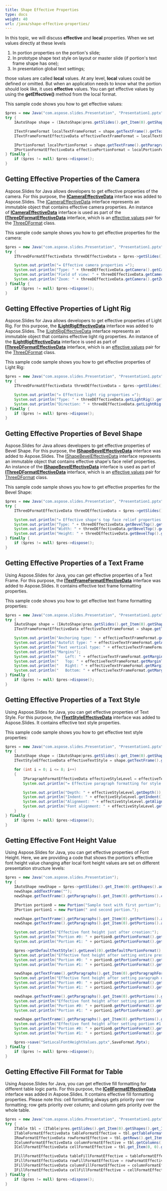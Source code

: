 ```yaml
---
title: Shape Effective Properties
type: docs
weight: 40
url: /java/shape-effective-properties/
---
```


In this topic, we will discuss **effective** and **local** properties. When we set values directly at these levels

1. In portion properties on the portion's slide;
1. In prototype shape text style on layout or master slide (if portion's text frame shape has one);
1. In presentation global text settings;

those values are called **local** values. At any level, **local** values could be defined or omitted. But when an application needs to know what the portion should look like, it uses **effective** values. You can get effective values by using the **getEffective()** method from the local format.

This sample code shows you how to get effective values:

```java
$pres = new Java("com.aspose.slides.Presentation", "Presentation1.pptx");
try {
    IAutoShape shape = (IAutoShape)pres.getSlides().get_Item(0).getShapes().get_Item(0);

    ITextFrameFormat localTextFrameFormat = shape.getTextFrame().getTextFrameFormat();
    ITextFrameFormatEffectiveData effectiveTextFrameFormat = localTextFrameFormat.getEffective();

    IPortionFormat localPortionFormat = shape.getTextFrame().getParagraphs().get_Item(0).getPortions().get_Item(0).getPortionFormat();
    IPortionFormatEffectiveData effectivePortionFormat = localPortionFormat.getEffective();
} finally {
    if ($pres != null) $pres->dispose();
}
```

## **Getting Effective Properties of the Camera**
Aspose.Slides for Java allows developers to get effective properties of the camera. For this purpose, the [**ICameraEffectiveData**](https://apireference.aspose.com/slides/java/com.aspose.slides/ICameraEffectiveData) interface was added to Aspose.Slides. The [ICameraEffectiveData](https://apireference.aspose.com/slides/java/com.aspose.slides/ICameraEffectiveData) interface represents an immutable object that contains effective camera properties. An instance of [**ICameraEffectiveData**](https://apireference.aspose.com/slides/java/com.aspose.slides/ICameraEffectiveData) interface is used as part of the [**IThreeDFormatEffectiveData**](https://apireference.aspose.com/slides/java/com.aspose.slides/IThreeDFormatEffectiveData) interface, which is an [effective values](https://apireference.aspose.com/slides/java/com.aspose.slides/ThreeDFormat#getEffective--) pair for the [ThreeDFormat](https://apireference.aspose.com/slides/java/com.aspose.slides/ThreeDFormat) class.

This sample code sample shows you how to get effective properties for the camera:

```java
$pres = new Java("com.aspose.slides.Presentation", "Presentation1.pptx");
try {
    IThreeDFormatEffectiveData threeDEffectiveData = $pres->getSlides().get_Item(0).getShapes().get_Item(0).getThreeDFormat().getEffective();

    System.out.println("= Effective camera properties =");
    System.out.println("Type: " + threeDEffectiveData.getCamera().getCameraType());
    System.out.println("Field of view: " + threeDEffectiveData.getCamera().getFieldOfViewAngle());
    System.out.println("Zoom: " + threeDEffectiveData.getCamera().getZoom());
} finally {
    if ($pres != null) $pres->dispose();
}
```

## **Getting Effective Properties of Light Rig**
Aspose.Slides for Java allows developers to get effective properties of Light Rig. For this purpose, the [**ILightRigEffectiveData**](https://apireference.aspose.com/slides/java/com.aspose.slides/ILightRigEffectiveData) interface was added to Aspose.Slides. The [ILightRigEffectiveData](https://apireference.aspose.com/slides/java/com.aspose.slides/ILightRigEffectiveData) interface represents an immutable object that contains effective light rig properties. An instance of the [**ILightRigEffectiveData**](https://apireference.aspose.com/slides/java/com.aspose.slides/ILightRigEffectiveData) interface is used as part of [**IThreeDFormatEffectiveData**](https://apireference.aspose.com/slides/java/com.aspose.slides/IThreeDFormatEffectiveData) interface, which is an [effective values](https://apireference.aspose.com/slides/java/com.aspose.slides/ThreeDFormat#getEffective--) pair for the [ThreeDFormat](https://apireference.aspose.com/slides/java/com.aspose.slides/ThreeDFormat) class.

This sample code sample shows you how to get effective properties of Light Rig:

```java
$pres = new Java("com.aspose.slides.Presentation", "Presentation1.pptx");
try {
    IThreeDFormatEffectiveData threeDEffectiveData = $pres->getSlides().get_Item(0).getShapes().get_Item(0).getThreeDFormat().getEffective();

    System.out.println("= Effective light rig properties =");
    System.out.println("Type: " + threeDEffectiveData.getLightRig().getLightType());
    System.out.println("Direction: " + threeDEffectiveData.getLightRig().getDirection());
} finally {
    if ($pres != null) $pres->dispose();
}
```

## **Getting Effective Properties of Bevel Shape**
Aspose.Slides for Java allows developers to get effective properties of Bevel Shape. For this purpose, the [**IShapeBevelEffectiveData**](https://apireference.aspose.com/slides/java/com.aspose.slides/IShapeBevelEffectiveData) interface was added to Aspose.Slides. The [IShapeBevelEffectiveData](https://apireference.aspose.com/slides/java/com.aspose.slides/IShapeBevelEffectiveData) interface represents an immutable object that contains effective shape's face relief properties. An instance of the [**IShapeBevelEffectiveData**](https://apireference.aspose.com/slides/java/com.aspose.slides/IShapeBevelEffectiveData) interface is used as part of [**IThreeDFormatEffectiveData**]([**IShapeBevelEffectiveData**](https://apireference.aspose.com/slides/java/com.aspose.slides/IShapeBevelEffectiveData)) interface, which is an [effective values](https://apireference.aspose.com/slides/java/com.aspose.slides/ThreeDFormat#getEffective--) pair for [ThreeDFormat](https://apireference.aspose.com/slides/java/com.aspose.slides/ThreeDFormat) class.

This sample code sample shows you how to get effective properties for the Bevel Shape:

```java
$pres = new Java("com.aspose.slides.Presentation", "Presentation1.pptx");
try {
    IThreeDFormatEffectiveData threeDEffectiveData = $pres->getSlides().get_Item(0).getShapes().get_Item(0).getThreeDFormat().getEffective();

    System.out.println("= Effective shape's top face relief properties =");
    System.out.println("Type: " + threeDEffectiveData.getBevelTop().getBevelType());
    System.out.println("Width: " + threeDEffectiveData.getBevelTop().getWidth());
    System.out.println("Height: " + threeDEffectiveData.getBevelTop().getHeight());
} finally {
    if ($pres != null) $pres->dispose();
}
```

## **Getting Effective Properties of a Text Frame**
Using Aspose.Slides for Java, you can get effective properties of a Text Frame. For this purpose, the [**ITextFrameFormatEffectiveData**](https://apireference.aspose.com/slides/java/com.aspose.slides/ITextFrameFormatEffectiveData) interface was added to Aspose.Slides. It contains effective text frame formatting properties. 

This sample code shows you how to get effective text frame formatting properties:

```java
$pres = new Java("com.aspose.slides.Presentation", "Presentation1.pptx");
try {
    IAutoShape shape = (IAutoShape)pres.getSlides().get_Item(0).getShapes().get_Item(0);
    ITextFrameFormatEffectiveData effectiveTextFrameFormat = shape.getTextFrame().getTextFrameFormat().getEffective();

    System.out.println("Anchoring type: " + effectiveTextFrameFormat.getAnchoringType());
    System.out.println("Autofit type: " + effectiveTextFrameFormat.getAutofitType());
    System.out.println("Text vertical type: " + effectiveTextFrameFormat.getTextVerticalType());
    System.out.println("Margins");
    System.out.println("   Left: " + effectiveTextFrameFormat.getMarginLeft());
    System.out.println("   Top: " + effectiveTextFrameFormat.getMarginTop());
    System.out.println("   Right: " + effectiveTextFrameFormat.getMarginRight());
    System.out.println("   Bottom: " + effectiveTextFrameFormat.getMarginBottom());
} finally {
    if ($pres != null) $pres->dispose();
}
```

## **Getting Effective Properties of a Text Style**
Using Aspose.Slides for Java, you can get effective properties of Text Style. For this purpose, the [**ITextStyleEffectiveData**](https://apireference.aspose.com/slides/java/com.aspose.slides/ITextStyleEffectiveData) interface was added to Aspose.Slides. It contains effective text style properties. 

This sample code sample shows you how to get effective text style properties:

```java
$pres = new Java("com.aspose.slides.Presentation", "Presentation1.pptx");
try {
    IAutoShape shape = (IAutoShape)pres.getSlides().get_Item(0).getShapes().get_Item(0);
    ITextStyleEffectiveData effectiveTextStyle = shape.getTextFrame().getTextFrameFormat().getTextStyle().getEffective();

    for (int i = 0; i <= 8; i++)
    {
        IParagraphFormatEffectiveData effectiveStyleLevel = effectiveTextStyle.getLevel(i);
        System.out.println("= Effective paragraph formatting for style level #" + i + " =");

        System.out.println("Depth: " + effectiveStyleLevel.getDepth());
        System.out.println("Indent: " + effectiveStyleLevel.getIndent());
        System.out.println("Alignment: " + effectiveStyleLevel.getAlignment());
        System.out.println("Font alignment: " + effectiveStyleLevel.getFontAlignment());
    }
} finally {
    if ($pres != null) $pres->dispose();
}
```

## **Getting Effective Font Height Value**
Using Aspose.Slides for Java, you can get effective properties of Font Height. Here, we are providing a code that shows the portion's effective font height value changing after local font height values are set on different presentation structure levels:

```java
$pres = new Java("com.aspose.slides.Presentation");
try {
    IAutoShape newShape = $pres->getSlides().get_Item(0).getShapes().addAutoShape(ShapeType.Rectangle, 100, 100, 400, 75, false);
    newShape.addTextFrame("");
    newShape.getTextFrame().getParagraphs().get_Item(0).getPortions().clear();

    IPortion portion0 = new Portion("Sample text with first portion");
    IPortion portion1 = new Portion(" and second portion.");

    newShape.getTextFrame().getParagraphs().get_Item(0).getPortions().add(portion0);
    newShape.getTextFrame().getParagraphs().get_Item(0).getPortions().add(portion1);

    System.out.println("Effective font height just after creation:");
    System.out.println("Portion #0: " + portion0.getPortionFormat().getEffective().getFontHeight());
    System.out.println("Portion #1: " + portion1.getPortionFormat().getEffective().getFontHeight());

    $pres->getDefaultTextStyle().getLevel(0).getDefaultPortionFormat().setFontHeight(24);
    System.out.println("Effective font height after setting entire presentation default font height:");
    System.out.println("Portion #0: " + portion0.getPortionFormat().getEffective().getFontHeight());
    System.out.println("Portion #1: " + portion1.getPortionFormat().getEffective().getFontHeight());

    newShape.getTextFrame().getParagraphs().get_Item(0).getParagraphFormat().getDefaultPortionFormat().setFontHeight(40);
    System.out.println("Effective font height after setting paragraph default font height:");
    System.out.println("Portion #0: " + portion0.getPortionFormat().getEffective().getFontHeight());
    System.out.println("Portion #1: " + portion1.getPortionFormat().getEffective().getFontHeight());

    newShape.getTextFrame().getParagraphs().get_Item(0).getPortions().get_Item(0).getPortionFormat().setFontHeight(55);
    System.out.println("Effective font height after setting portion #0 font height:");
    System.out.println("Portion #0: " + portion0.getPortionFormat().getEffective().getFontHeight());
    System.out.println("Portion #1: " + portion1.getPortionFormat().getEffective().getFontHeight());

    newShape.getTextFrame().getParagraphs().get_Item(0).getPortions().get_Item(1).getPortionFormat().setFontHeight(18);
    System.out.println("Effective font height after setting portion #1 font height:");
    System.out.println("Portion #0: " + portion0.getPortionFormat().getEffective().getFontHeight());
    System.out.println("Portion #1: " + portion1.getPortionFormat().getEffective().getFontHeight());

    $pres->save("SetLocalFontHeightValues.pptx",SaveFormat.Pptx);
} finally {
    if ($pres != null) $pres->dispose();
}
```

## **Getting Effective Fill Format for Table**
Using Aspose.Slides for Java, you can get effective fill formatting for different table logic parts. For this purpose, the [**ICellFormatEffectiveData**](https://apireference.aspose.com/slides/java/com.aspose.slides/ICellFormatEffectiveData) interface was added in Aspose.Slides. It contains effective fill formatting properties. Please note this: cell formatting always gets priority over row formatting; row gets priority over column; and column gets priority over the whole table. 

```java
$pres = new Java("com.aspose.slides.Presentation", "Presentation1.pptx");
try {
    ITable tbl = (ITable)pres.getSlides().get_Item(0).getShapes().get_Item(0);
    ITableFormatEffectiveData tableFormatEffective = tbl.getTableFormat().getEffective();
    IRowFormatEffectiveData rowFormatEffective = tbl.getRows().get_Item(0).getRowFormat().getEffective();
    IColumnFormatEffectiveData columnFormatEffective = tbl.getColumns().get_Item(0).getColumnFormat().getEffective();
    ICellFormatEffectiveData cellFormatEffective = tbl.get_Item(0, 0).getCellFormat().getEffective();

    IFillFormatEffectiveData tableFillFormatEffective = tableFormatEffective.getFillFormat();
    IFillFormatEffectiveData rowFillFormatEffective = rowFormatEffective.getFillFormat();
    IFillFormatEffectiveData columnFillFormatEffective = columnFormatEffective.getFillFormat();
    IFillFormatEffectiveData cellFillFormatEffective = cellFormatEffective.getFillFormat();
} finally {
    if ($pres != null) $pres->dispose();
}
```



